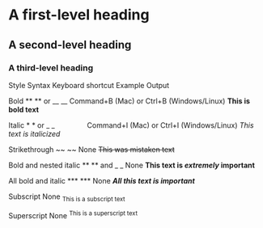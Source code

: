 # A first-level heading
## A second-level heading
### A third-level heading


Style	Syntax	Keyboard shortcut	Example	Output

Bold	** ** or __ __	Command+B (Mac) or Ctrl+B (Windows/Linux)	**This is bold text**

Italic	* * or _ _     	Command+I (Mac) or Ctrl+I (Windows/Linux)	_This text is italicized_

Strikethrough	~~ ~~	None	~~This was mistaken text~~

Bold and nested italic	** ** and _ _	None	**This text is _extremely_ important**

All bold and italic	*** ***	None	***All this text is important***

Subscript	<sub> </sub>	None	<sub>This is a subscript text</sub>

Superscript	<sup> </sup>	None	<sup>This is a superscript text</sup>	
 
